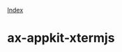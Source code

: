 <!--NAVIGATION-->
<a class="app-navigation" href="/docs/index.md">Index</a>

<!--MARKDOWN-->
ax-appkit-xtermjs
=================
